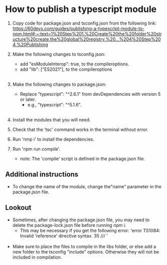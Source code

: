 # How to publish a typescript module

1. Copy code for package.json and tsconfig.json from the following link:
https://60devs.com/guides/publishing-a-typescript-module-to-npm.html#:~:text=1%20Step%201.%20Create%20the%20folder%20structure%20create,the%20global%20registry.%20...%204%20Step%204.%20Publishing

2. Make the following changes to tsconfig.json:
    - add "esModuleInterop": true, to the compileroptions.
    - add "lib": ["ES2021"], to the compileroptions
    <br><br>
3. Make the following changes to package.json:
    - Replace "typescript": "^2.6.1" from devDependencies with version 5 or later.
        - e.g., "typescript": "^5.1.6". 
    <br><br>

3. Install the modules that you will need.

4. Check that the 'tsc' command works in the terminal without error.

5. Run 'nmp i' to install the dependencies.
5. Run 'npm run compile'.
    - note: The 'compile' script is defined in the package.json file. 

## Additional instructions
- To change the name of the module, change the"name" parameter in the package.json file.

## Lookout
- Sometimes, after changing the package.json file, you may need to delete the package-lock.json file before running npm i.
    - This may be necessary if you get the following error:
'error TS1084: Invalid 'reference' directive syntax.
35 /// <reference lib="es2017" />'
<br><br>
- Make sure to place the files to compile in the libs folder, or else add a new folder to the tsconfig "include" options. Otherwise they will not be included in compilation.

